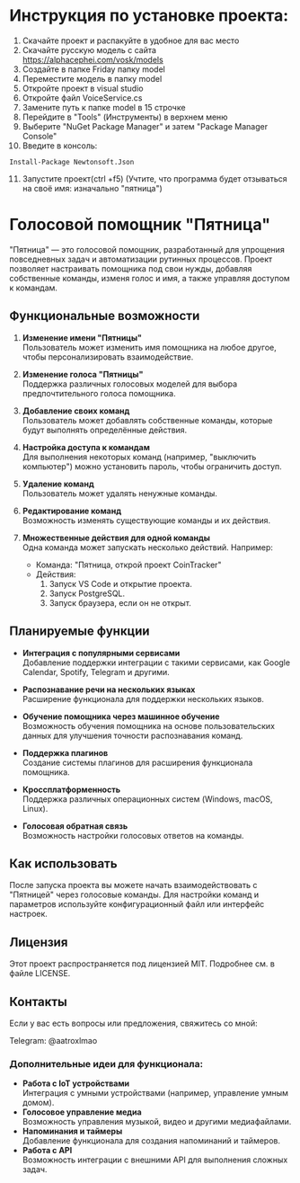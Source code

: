 # Инструкция по установке проекта:
1. Скачайте проект и распакуйте в удобное для вас место
2. Скачайте русскую модель с сайта https://alphacephei.com/vosk/models
3. Создайте в папке Friday папку model
4. Переместите модель в папку model
5. Откройте проект в visual studio
6. Откройте файл VoiceService.cs
7. Замените путь к папке model в 15 строчке
8. Перейдите в "Tools" (Инструменты) в верхнем меню
9. Выберите "NuGet Package Manager" и затем "Package Manager Console"
10. Введите в консоль:
```
Install-Package Newtonsoft.Json
```
11. Запустите проект(ctrl +f5) (Учтите, что программа будет отзываться на своё имя: изначально "пятница")

# Голосовой помощник "Пятница"

"Пятница" — это голосовой помощник, разработанный для упрощения повседневных задач и автоматизации рутинных процессов. Проект позволяет настраивать помощника под свои нужды, добавляя собственные команды, изменя голос и имя, а также управляя доступом к командам.

## Функциональные возможности

1. **Изменение имени "Пятницы"**  
   Пользователь может изменить имя помощника на любое другое, чтобы персонализировать взаимодействие.

2. **Изменение голоса "Пятницы"**  
   Поддержка различных голосовых моделей для выбора предпочтительного голоса помощника.

3. **Добавление своих команд**  
   Пользователь может добавлять собственные команды, которые будут выполнять определённые действия.

4. **Настройка доступа к командам**  
   Для выполнения некоторых команд (например, "выключить компьютер") можно установить пароль, чтобы ограничить доступ.

5. **Удаление команд**  
   Пользователь может удалять ненужные команды.

6. **Редактирование команд**  
   Возможность изменять существующие команды и их действия.

7. **Множественные действия для одной команды**  
   Одна команда может запускать несколько действий. Например:
   - Команда: "Пятница, открой проект CoinTracker"
   - Действия:
     1. Запуск VS Code и открытие проекта.
     2. Запуск PostgreSQL.
     3. Запуск браузера, если он не открыт.

## Планируемые функции

- **Интеграция с популярными сервисами**  
  Добавление поддержки интеграции с такими сервисами, как Google Calendar, Spotify, Telegram и другими.

- **Распознавание речи на нескольких языках**  
  Расширение функционала для поддержки нескольких языков.

- **Обучение помощника через машинное обучение**  
  Возможность обучения помощника на основе пользовательских данных для улучшения точности распознавания команд.

- **Поддержка плагинов**  
  Создание системы плагинов для расширения функционала помощника.

- **Кроссплатформенность**  
  Поддержка различных операционных систем (Windows, macOS, Linux).

- **Голосовая обратная связь**  
  Возможность настройки голосовых ответов на команды.

## Как использовать
После запуска проекта вы можете начать взаимодействовать с "Пятницей" через голосовые команды. Для настройки команд и параметров используйте конфигурационный файл или интерфейс настроек.

## Лицензия
Этот проект распространяется под лицензией MIT. Подробнее см. в файле LICENSE.

## Контакты
Если у вас есть вопросы или предложения, свяжитесь со мной:

Telegram: @aatroxlmao


### Дополнительные идеи для функционала:
- **Работа с IoT устройствами**  
  Интеграция с умными устройствами (например, управление умным домом).
- **Голосовое управление медиа**  
  Возможность управления музыкой, видео и другими медиафайлами.
- **Напоминания и таймеры**  
  Добавление функционала для создания напоминаний и таймеров.
- **Работа с API**  
  Возможность интеграции с внешними API для выполнения сложных задач.
